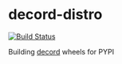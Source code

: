 # decord-distro

[![Build Status](https://travis-ci.com/zhreshold/decord-distro.svg?branch=master)](https://travis-ci.com/zhreshold/decord-distro)

Building [decord](https://github.com/zhreshold/decord) wheels for PYPI

